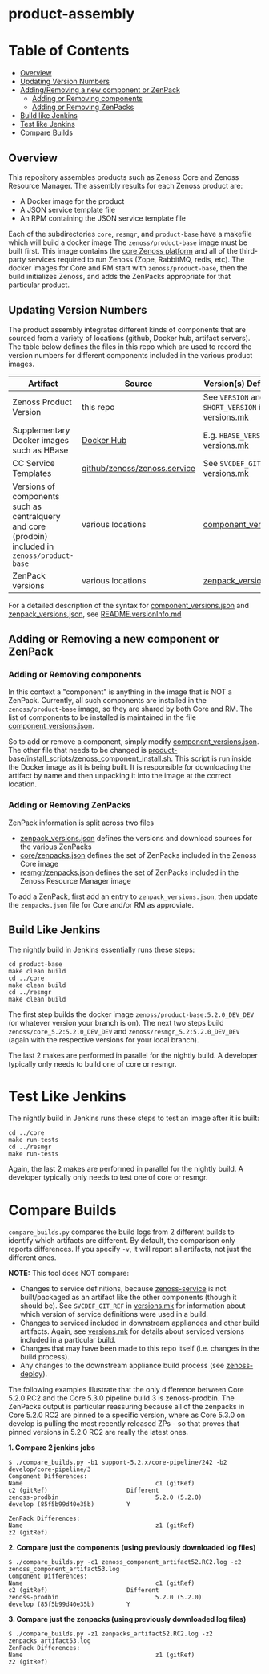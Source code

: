 # product-assembly

# Table of Contents
  - [Overview](#overview)
  - [Updating Version Numbers](#updating-version-numbers)
  - [Adding/Removing a new component or ZenPack](#adding-or-removing-a-new-component-or-zenpack)
    - [Adding or Removing components](#adding-or-removing-components)
    - [Adding or Removing ZenPacks](#adding-or-removing-zenpacks)
  - [Build like Jenkins](#build-like-jenkins)
  - [Test like Jenkins](#test-like-jenkins)
  - [Compare Builds](#compare-builds)

## Overview

This repository assembles products such as Zenoss Core and Zenoss Resource Manager.
The assembly results for each Zenoss product are:
* A Docker image for the product
* A JSON service template file
* An RPM containing the JSON service template file

Each of the subdirectories `core`, `resmgr`, and `product-base` have a makefile which will build a docker image
The `zenoss/product-base` image must be built first. This image contains the
[core Zenoss platform](https://github.com/zenoss/zenoss-prodbin)
and all of the third-party services required to run Zenoss (Zope, RabbitMQ, redis, etc).
The  docker images for Core and RM start with `zenoss/product-base`, then
the build initializes Zenoss, and adds the ZenPacks appropriate for that particular product.

## Updating Version Numbers

The product assembly integrates different kinds of components that are sourced
from a variety of locations (github, Docker hub, artifact servers). The table below
defines the files in this repo which are used to record the version numbers for different
components included in the various product images.

| Artifact | Source | Version(s) Defined Here |
| -------- | ------ | -------------------- |
| Zenoss Product Version | this repo | See `VERSION` and `SHORT_VERSION` in [versions.mk](versions.mk) |
| Supplementary Docker images such as HBase | [Docker Hub](https://hub.docker.com/u/zenoss/dashboard/)  | E.g. `HBASE_VERSION` in [versions.mk](versions.mk) |
| CC Service Templates | [github/zenoss/zenoss.service](https://github.com/zenoss/zenoss-service) | See `SVCDEF_GIT_REF` in [versions.mk](versions.mk) |
| Versions of components such as centralquery and core (prodbin) included in `zenoss/product-base` | various locations | [component_versions.json](component_versions.json) |
| ZenPack versions  | various locations | [zenpack_versions.json](zenpack_versions.json) |

For a detailed description of the syntax for [component_versions.json](component_versions.json) and [zenpack_versions.json](zenpack_versions.json), see [README.versionInfo.md](README.versionInfo.md)

## Adding or Removing a new component or ZenPack

### Adding or Removing components
In this context a "component" is anything in the image that is NOT a ZenPack.
Currently, all such components are installed in the `zenoss/product-base` image, so they are shared by
both Core and RM. The list of components to be installed is maintained in the file
[component_versions.json](component_versions.json).

So to add or remove a component, simply modify [component_versions.json](component_versions.json).
The other file that needs to be changed is [product-base/install_scripts/zenoss_component_install.sh](product-base/install_scripts/zenoss_component_install.sh). This script is run inside the Docker image as it is being
built.  It is responsible for downloading the artifact by name and then unpacking it into the image at the
correct location.

### Adding or Removing ZenPacks
ZenPack information is split across two files
* [zenpack_versions.json](zenpack_versions.json) defines the versions and download sources for the various ZenPacks
* [core/zenpacks.json](core/zenpacks.json) defines the set of ZenPacks included in the Zenoss Core image
* [resmgr/zenpacks.json](resmgr/zenpacks.json) defines the set of ZenPacks included in the Zenoss Resource Manager image

To add a ZenPack, first add an entry to `zenpack_versions.json`, then update the `zenpacks.json` file for Core and/or RM as approviate.

## Build Like Jenkins
The nightly build in Jenkins essentially runs these steps:
```
cd product-base
make clean build
cd ../core
make clean build
cd ../resmgr
make clean build
```

The first step builds the docker image `zenoss/product-base:5.2.0_DEV_DEV` (or whatever version your branch is on). The next two steps build `zenoss/core_5.2:5.2.0_DEV_DEV` and `zenoss/resmgr_5.2:5.2.0_DEV_DEV` (again with the respective versions for your local branch).

The last 2 makes are performed in parallel for the nightly build. A developer typically only needs to build one of core or resmgr.

# Test Like Jenkins
The nightly build in Jenkins runs these steps to test an image after it is built:
```
cd ../core
make run-tests
cd ../resmgr
make run-tests
```
Again, the last 2 makes are performed in parallel for the nightly build. A developer typically only needs to test one of core or resmgr.

# Compare Builds

`compare_builds.py` compares the build logs from 2 different builds to identify which artifacts are different. By default, the comparison only reports differences. If you specify `-v`, it will report all artifacts, not just the different ones.

**NOTE:** This tool does NOT compare:
* Changes to service definitions, because [zenoss-service](https://github.com/zenoss/zenoss-service) is not built/packaged as an artifact like the other components (though it should be).  See `SVCDEF_GIT_REF` in [versions.mk](versions.mk) for information about which version of service definitions were used in a build.
* Changes to serviced included in downstream appliances and other build artifacts. Again, see [versions.mk](versions.mk) for details about serviced versions included in a particular build.
* Changes that may have been made to this repo itself (i.e. changes in the build process).
* Any changes to the downstream appliance build process (see [zenoss-deploy](https://github.com/zenoss/zenoss-deploy)).

The following examples illustrate that the only difference between Core 5.2.0 RC2 and the Core 5.3.0 pipeline build 3 is zenoss-prodbin.   The ZenPacks output is particular reassuring because all of the zenpacks in Core 5.2.0 RC2 are pinned to a specific version, where as Core 5.3.0 on develop is pulling the most recently released ZPs - so that proves that pinned versions in 5.2.0 RC2 are really the latest ones.

**1. Compare 2 jenkins jobs**
```
$ ./compare_builds.py -b1 support-5.2.x/core-pipeline/242 -b2 develop/core-pipeline/3
Component Differences:
Name                                     c1 (gitRef)                      c2 (gitRef)                      Different
zenoss-prodbin                           5.2.0 (5.2.0)                    develop (85f5b99d40e35b)         Y

ZenPack Differences:
Name                                     z1 (gitRef)                      z2 (gitRef)
```

**2. Compare just the components (using previously downloaded log files)**
```
$ ./compare_builds.py -c1 zenoss_component_artifact52.RC2.log -c2 zenoss_component_artifact53.log
Component Differences:
Name                                     c1 (gitRef)                      c2 (gitRef)                      Different
zenoss-prodbin                           5.2.0 (5.2.0)                    develop (85f5b99d40e35b)         Y
```

**3. Compare just the zenpacks (using previously downloaded log files)**
```
$ ./compare_builds.py -z1 zenpacks_artifact52.RC2.log -z2 zenpacks_artifact53.log
ZenPack Differences:
Name                                     z1 (gitRef)                      z2 (gitRef)
```
